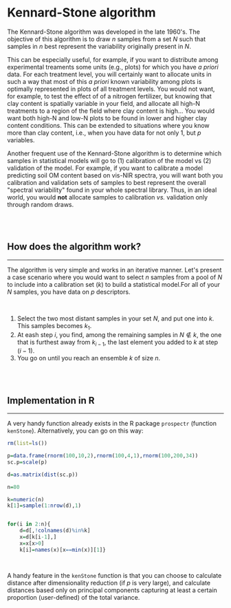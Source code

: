 # Kennard-Stone algorithm

The Kennard-Stone algorithm was developed in the late 1960's. The objective of this algorithm is to draw $n$ samples from a set $N$ such that samples in $n$ best represent the variability originally present in $N$. 

This can be especially useful, for example, if you want to distribute among experimental treaments some units (e.g., plots) for which you have *a priori* data. For each treatment level, you will certainly want to allocate units in such a way that most of this *a priori* known variability among plots is optimally represented in plots of all treatment levels. You would not want, for example, to test the effect of of a nitrogen fertilizer, but knowing that clay content is spatially variable in your field, and allocate all high-N treatments to a region of the field where clay content is high... You would want both high-N and low-N plots to be found in lower and higher clay content conditions. This can be extended to situations where you know more than clay content, i.e., when you have data for not only 1, but $p$ variables. 

Another frequent use of the Kennard-Stone algorithm is to determine which samples in statistical models will go to (1) calibration of the model vs (2) validation of the model. For example, if you want to calibrate a model predicting soil OM content based on vis-NIR spectra, you will want both you calibration and validation sets of samples to best represent the overall "spectral variability" found in your whole spectral library. Thus, in an ideal world, you would **not** allocate samples to calibration *vs.* validation only through random draws.

<br>
<br>

## How does the algorithm work?
---------------
The algorithm is very simple and works in an iterative manner. Let's present a case scenario where you would want to select $n$ samples from a pool of $N$ to include into a calibration set ($k$) to build a statistical model.For all of your $N$ samples, you have data on $p$ descriptors.

<br>

1. Select the two most distant samples in your set $N$, and put one into $k$. This samples becomes $k_1$. 
2. At eash step $i$, you find, among the remaining samples in $N\notin k$, the one that is furthest away from $k_{i-1}$, the last element you added to $k$ at step $(i-1)$.
3. You go on until you reach an ensemble $k$ of size $n$.


<br>
<br>

## Implementation in R
---------------
A very handy function already exists in the R package ``prospectr`` (function ``kenStone``). Alternatively, you can go on this way:

```R
rm(list=ls())

p=data.frame(rnorm(100,10,2),rnorm(100,4,1),rnorm(100,200,34))
sc.p=scale(p)

d=as.matrix(dist(sc.p))

n=80

k=numeric(n)
k[1]=sample(1:nrow(d),1)


for(i in 2:n){
	d=d[,!colnames(d)%in%k]
	x=d[k[i-1],]
	x=x[x>0]
	k[i]=names(x)[x==min(x)][1]}

	
```

A handy feature in the ``kenStone`` function is that you can choose to calculate distance after dimensionality reduction (if $p$ is very large), and calculate distances based only on principal components capturing at least a certain proportion (user-defined) of the total variance.